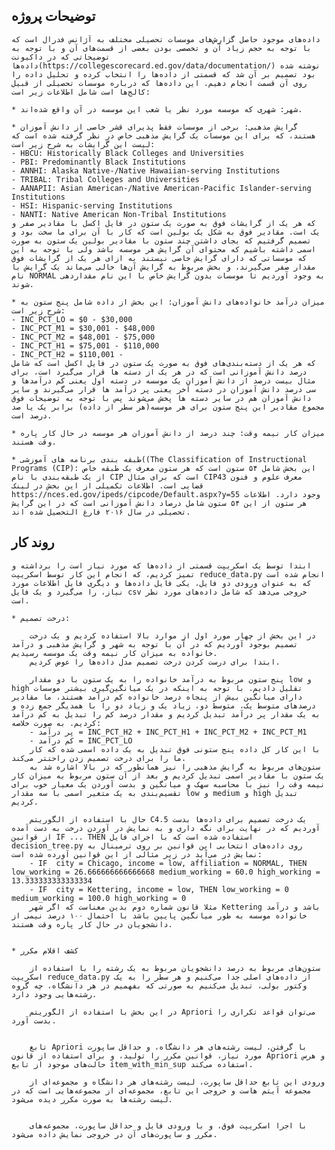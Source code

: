 توضیحات پروژه
-------------

	داده‌های موجود حاصل گزارش‌های موسسات تحصیلی مختلف به آژانس فدرال است که با توجه به حجم زیاد آن و تخصصی بودن بعضی از قسمت‌های آن و با توجه به توضیحاتی که در داکیونت داده‌ها(https://collegescorecard.ed.gov/data/documentation/) نوشته شده بود تصمیم بر آن شد که قسمتی از داده‌ها را انتخاب کرده و تحلیل داده را روی آن قسمت انجام دهیم. این داده‌ها که درباره موسسات تحصیلی از قبیل کالج‌ها است شامل اطلاعات زیر است:

	* شهر: شهری که موسسه مورد نظر یا شعب این موسسه در آن واقع شده‌اند.

	* گرایش مذهبی: برخی از موسسات فقط پذیرای قشر خاصی از دانش آموزان هستند، که برای این موسسات یک گرایش مذهبی خاص در نظر گرفته شده است که لیست این گرایشات به شرح زیر است:
	- HBCU: Historically Black Colleges and Universities
	- PBI: Predominantly Black Institutions
	- ANNHI: Alaska Native-/Native Hawaiian-serving Institutions
	- TRIBAL: Tribal Colleges and Universities
	- AANAPII: Asian American-/Native American-Pacific Islander-serving Institutions
	- HSI: Hispanic-serving Institutions
	- NANTI: Native American Non-Tribal Institutions
	که هر یک از گرایشات فوق به صورت یک ستون در فایل اکسل با مقادیر صفر و یک است. مقادیر فوق به شکل یک بولین است که کار با آن برای ما سخت بود و تصمیم گرفتیم که بجای داشتن چند ستون با مقادیر بولین یک ستون به صورت اسمی داشته باشیم که محتوای آن گرایش هر موسسه باشد ولی با توجه به این که موسساتی که دارای گرایش خاصی نیستند به ازای هر یک از گرایشات فوق مقدار صفر می‌گیرند،‌ و بخش مربوط به گرایش آن‌ها خالی می‌ماند یک گرایش با نام NORMAL به وجود آوردیم تا موسسات بدون گرایش خاص با این نام مقداردهی شوند.

	* میزان درآمد خانواده‌های دانش آموزان: این بخش از داده شامل پنج ستون به شرح زیر است:
	- INC_PCT_LO = $0 - $30,000
	- INC_PCT_M1 = $30,001 - $48,000
	- INC_PCT_M2 = $48,001 - $75,000
	- INC_PCT_H1 = $75,001 - $110,000
	- INC_PCT_H2 = $110,001 - 
	که هر یک از دسته‌بندی‌های فوق به صورت یک ستون در فایل اکسل است که شامل درصد دانش‌ آموزانی است که در هر یک از دسته ها قرار می‌گیرد است، برای مثال بیست درصد از دانش آموزان یک موسسه در دسته اول یعنی کم درآمد‌ها و سی درصد دانش آموزان در دسته آخر یعنی پر درآمد ها قرار می‌گیرند و سایر دانش آموزان هم در سایر دسته ها پخش می‌شوند پس با توجه به توضیحات فوق مجموع مقادیر این پنج ستون برای هر موسسه(هر سطر از داده) برابر یک یا صد درصد است.

	* میزان کار نیمه وقت: چند درصد از دانش آموزان هر موسسه در حال کار پاره وقت هستند.

	* طبقه بندی برنامه های آموزشی((The Classification of Instructional Programs (CIP): این بخش شامل ۵۴ ستون است که هر ستون معرف یک طبقه خاص از یک طبقه‌بندی با نام CIP است که برای مثال CIP43 معرف علوم و فنون قضایی است. اطلاعات تکمیلی از این بخش در لینک https://nces.ed.gov/ipeds/cipcode/Default.aspx?y=55 وجود دارد. اطلاعات هر ستون از این ۵۴ ستون شامل درصاد دانش آموزانی است که در این گرایش تحصیلی در سال ۲۰۱۶ فارغ التحصیل شده اند.


روند کار
---------

	ابتدا توسط یک اسکریپت قسمتی از داده‌ها که مورد نیاز است را برداشته و تمیز کردیم، که انجام این کار توسط اسکریپت reduce_data.py انجام شده است که به عنوان ورودی دو فایل، یکی فایل داده‌ها و دیگری فایل اطلاعات مورد نیاز،‌ را می‌گیرد و یک فایل csv خروجی می‌دهد که شامل داده‌های مورد نظر است.

	* درخت تصمیم:

		در این بخش از چهار مورد اول از موارد بالا استفاده کردیم و یک درخت تصمیم بوجود آوردیم که در آن با توجه به شهر و گرایش مذهبی و درآمد خانواده به میزان کار نیمه وقت یک موسسه رسیدیم.
		ابتدا برای درست کردن درخت تصمیم مدل داده‌ها را عوض کردیم.

		پنج ستون مربوط به درآمد خانواده را به یک ستون با دو مقدار low و high تقلیل دادیم. با توجه به اینکه در یک میانگین‌گیری بیشتر موسسات دارای میانگین بیش از پنجاه درصد خانواده کم درآمد هستند، ما مقادیر درصد‌های متوسط یک،‌ متوسط دو، زیاد یک و زیاد دو را با همدیگر جمع زده و به یک مقدار پر درآمد تبدیل کردیم و مقدار درصد کم را تبدیل به کم درآمد کردیم. به صورت خلاصه:
		- پر درآمد = INC_PCT_H2 + INC_PCT_H1 + INC_PCT_M2 + INC_PCT_M1
		- کم درآمد = INC_PCT_LO
		با این کار کل داده پنج ستونی فوق تبدیل به یک داده اسمی شده که کار ما را برای درخت تصمیم زدن راحتتر می‌کند.
		ستون‌های مربوط به گرایش مذهبی را نیز همانطور که در بالا اشاره شد به یک ستون با مقادیر اسمی تبدیل کردیم و بعد از آن ستون مربوط به میزان کار نیمه وقت را نیز با محاسبه سهک و میانگین و بدست آوردن یک معیار خوب برای تقسیم‌بندی به یک متغیر اسمی با سه مقدار low و medium و high تبدیل کردیم.

		حال با استفاده از الگوریتم C4.5 یک درخت تصمیم برای داده‌ها بدست آوردیم که در نهایت برای نگه داری و به نمایش در آوردن درخت به دست آمده از قوانین IF ... THEN استفاده شده است که با اجرای فایل decision_tree.py روی داده‌های انتخابی این قوانین بر روی ترمینال به نمایش در می‌آید در زیر مثالی از این قوانین آورده شده است:
		- IF  city = Chicago, income = low, affiliation = NORMAL, THEN low_working = 26.666666666666668 medium_working = 60.0 high_working = 13.333333333333334
		- IF  city = Kettering, income = low, THEN low_working = 0 medium_working = 100.0 high_working = 0
		مثلا قانون شماره دوم بدین معناست که اگر شهر Kettering باشد و درآمد خانواده موسسه به طور میانگین پایین باشد با احتمال ۱۰۰ درصد نیمی از دانشجویان در حال کار پاره وقت هستند.


	* کشف اقلام مکرر

		ستون‌های مربوط به درصد دانشجویان مربوط به یک رشته را با استفاده از اسکریپت reduce_data.py از داده‌های اصلی جدا می‌کنیم و هر سطر را به یک وکتور بولی، تبدیل می‌کنیم به صورتی که بفهمیم در هر دانشگاه، چه گروه رشته‌هایی وجود دارد.

		در این بخش با استفاده از الگوریتم Apriori می‌توان قواعد تکراری را بدست آورد.


		تابع Apriori با گرفتن، لیست رشته‌های هر دانشگاه، و حداقل ساپورت مورد نیاز، قوانین مکرر را تولید، و برای استفاده از قانون Apriori و هرس حالت‌های موجود از تابع item_with_min_sup استفاده می‌کند.

		ورودی این تابع حداقل ساپورت، لیست رشته‌های هر دانشگاه و مجموعه‌ای از مجموعه آیتم هاست و خروجی این تابع، مجموعه‌ای از مجموعه‌هایی است که در لیست رشته‌ها به صورت مکرر دیده می‌شود.


		با اجرا اسکریپت فوق، و با ورودی فایل و حداقل ساپورت، مجموعه‌های مکرر و ساپورت‌های آن در خروجی نمایش داده می‌شود.

